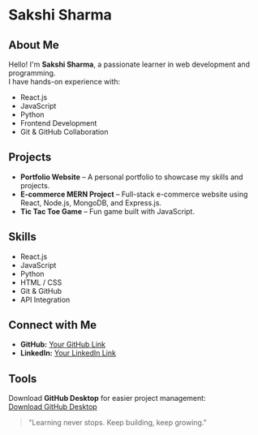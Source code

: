 <h1>Sakshi Sharma</h1>

<h2>About Me</h2>
<p>Hello! I'm <strong>Sakshi Sharma</strong>, a passionate learner in web development and programming.<br>
I have hands-on experience with:</p>

<ul>
  <li>React.js</li>
  <li>JavaScript</li>
  <li>Python</li>
  <li>Frontend Development</li>
  <li>Git & GitHub Collaboration</li>
</ul>

<h2>Projects</h2>
<ul>
  <li><strong>Portfolio Website</strong> – A personal portfolio to showcase my skills and projects.</li>
  <li><strong>E-commerce MERN Project</strong> – Full-stack e-commerce website using React, Node.js, MongoDB, and Express.js.</li>
  <li><strong>Tic Tac Toe Game</strong> – Fun game built with JavaScript.</li>
</ul>

<h2>Skills</h2>
<ul>
  <li>React.js</li>
  <li>JavaScript</li>
  <li>Python</li>
  <li>HTML / CSS</li>
  <li>Git & GitHub</li>
  <li>API Integration</li>
</ul>

<h2>Connect with Me</h2>
<ul>
  <li><strong>GitHub:</strong> <a href="#" target="_blank">Your GitHub Link</a></li>
  <li><strong>LinkedIn:</strong> <a href="#" target="_blank">Your LinkedIn Link</a></li>
</ul>

<h2>Tools</h2>
<p>Download <strong>GitHub Desktop</strong> for easier project management:<br>
<a href="https://desktop.github.com/" target="_blank">Download GitHub Desktop</a></p>

<blockquote>
  "Learning never stops. Keep building, keep growing."
</blockquote>
